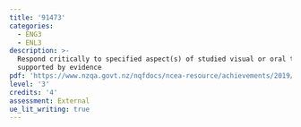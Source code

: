 ```yaml
---
title: '91473'
categories:
  - ENG3
  - ENL3
description: >-
  Respond critically to specified aspect(s) of studied visual or oral text(s),
  supported by evidence
pdf: 'https://www.nzqa.govt.nz/nqfdocs/ncea-resource/achievements/2019/as91473.pdf'
level: '3'
credits: '4'
assessment: External
ue_lit_writing: true
---
```



